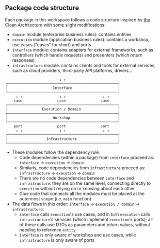 ## Package code structure
Each package in this workspace follows a code structure inspired by [the Clean Architecture](https://blog.cleancoder.com/uncle-bob/2012/08/13/the-clean-architecture.html) with some slight modifications:
- `domain` module (enterprise business rules): contains entities
- `execution` module (application business rules): contains a workshop, use cases ("cases" for short) and ports
- `interface` module: contains adapters for external frameworks, such as controllers (which handle requests) and presenters (which return responses)
- `infrastructure` module: contains clients and tools for external services, such as cloud providers, third-party API platforms, drivers...

```
                         ↓ ↑
┌───────────────────────────────────────────────────┐
│                     Interface                     │
└───────────────────────────────────────────────────┘
     ↓ ↑                 ↓ ↑                 ↓ ↑
    case                case                case
┌───────────────────────────────────────────────────┐
│                Execution / Domain                 │
├───────────────────────────────────────────────────┤
│                     Workshop                      │
└───────────────────────────────────────────────────┘
    port                port                port
     ↓ ↑                 ↓ ↑                 ↓ ↑
┌───────────────────────────────────────────────────┐
│                  Infrastructure                   │
└───────────────────────────────────────────────────┘
```
- These modules follow the dependency rule:
  - Code dependencies (within a package) from `interface` proceed as: `interface` -> `execution` -> `domain`
  - Similarly, code dependencies from `infrastructure` proceed as: `infrastructure` -> `execution` -> `domain`
  - There are no code dependencies between `interface` and `infrastructure`: they are on the same level, connecting directly to `execution` without relying on or knowing about each other
  - Glue code that connects all the modules must be placed at the outermost scope (i.e. `main` function)
- The data flows in this order: `interface` -> `execution / domain` -> `infrastructure`:
  - `interface` calls `execution`'s use cases, and in turn `execution` calls `infrastructure`'s services (which implement `execution`'s ports); all of these calls use DTOs as parameters and return values, without needing to reference `entity`
  - `interface` is only aware of workshop and use cases, while `infrastructure` is only aware of ports
